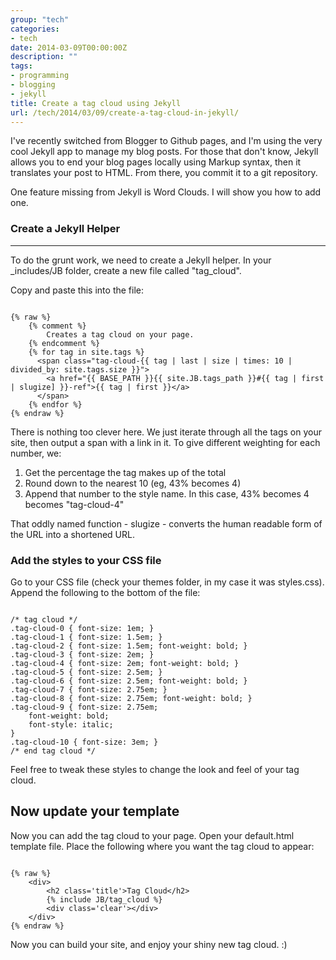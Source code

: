 ```yaml
---
group: "tech"
categories:
- tech
date: 2014-03-09T00:00:00Z
description: ""
tags:
- programming
- blogging
- jekyll
title: Create a tag cloud using Jekyll
url: /tech/2014/03/09/create-a-tag-cloud-in-jekyll/
---
```




I've recently switched from Blogger to Github pages, and I'm using the very cool Jekyll app to manage my blog posts. For those that don't know, Jekyll allows you to end your blog pages locally using Markup syntax, then it translates your post to HTML. From there, you commit it to a git repository.

One feature missing from Jekyll is Word Clouds. I will show you how to add one.

<!--more-->
### Create a Jekyll Helper
----------------------

To do the grunt work, we need to create a Jekyll helper. In your \_includes/JB folder, create a new file called "tag_cloud".

Copy and paste this into the file:
<pre><code class="language-markup">
{% raw %}
	{% comment %}
		Creates a tag cloud on your page.
	{% endcomment %}
	{% for tag in site.tags %}
	  &lt;span class="tag-cloud-{{ tag | last | size | times: 10 | divided_by: site.tags.size }}"&gt;
	  	&lt;a href="{{ BASE_PATH }}{{ site.JB.tags_path }}#{{ tag | first | slugize] }}-ref">{{ tag | first }}&lt;/a&gt;
	  &lt;/span&gt;
	{% endfor %}
{% endraw %}
</code></pre>

There is nothing too clever here. We just iterate through all the tags on your site, then output a span with a link in it. To give different weighting for each number, we:
1. Get the percentage the tag makes up of the total
2. Round down to the nearest 10 (eg, 43% becomes 4)
3. Append that number to the style name. In this case, 43% becomes 4 becomes "tag-cloud-4"

That oddly named function - slugize - converts the human readable form of the URL into a shortened URL.

### Add the styles to your CSS file

Go to your CSS file (check your themes folder, in my case it was styles.css). Append the following to the bottom of the file:

<pre><code class="language-markup">
/* tag cloud */
.tag-cloud-0 { font-size: 1em; }
.tag-cloud-1 { font-size: 1.5em; }
.tag-cloud-2 { font-size: 1.5em; font-weight: bold; }
.tag-cloud-3 { font-size: 2em; }
.tag-cloud-4 { font-size: 2em; font-weight: bold; }
.tag-cloud-5 { font-size: 2.5em; }
.tag-cloud-6 { font-size: 2.5em; font-weight: bold; }
.tag-cloud-7 { font-size: 2.75em; }
.tag-cloud-8 { font-size: 2.75em; font-weight: bold; }
.tag-cloud-9 { font-size: 2.75em;
	font-weight: bold;
	font-style: italic;
}
.tag-cloud-10 { font-size: 3em; }
/* end tag cloud */
</code></pre>

Feel free to tweak these styles to change the look and feel of your tag cloud.

Now update your template
------------------------

Now you can add the tag cloud to your page. Open your default.html template file. Place the following where you want the tag cloud to appear:
<pre><code class="language-markup">
{% raw %}
	&lt;div&gt;
		&lt;h2 class='title'>Tag Cloud&lt;/h2&gt;
		{% include JB/tag_cloud %}
		&lt;div class='clear'&gt;&lt;/div&gt;
	&lt;/div&gt;
{% endraw %}
</code></pre>
Now you can build your site, and enjoy your shiny new tag cloud. :)
